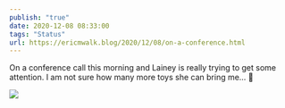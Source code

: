 ```yaml
---
publish: "true"
date: 2020-12-08 08:33:00
tags: "Status"
url: https://ericmwalk.blog/2020/12/08/on-a-conference.html
---
```


On a conference call this morning and Lainey is really trying to get some attention. I am not sure how many more toys she can bring me… 🐶


![](https://ericmwalk.blog/uploads/2020/a0a30c731e.jpg)